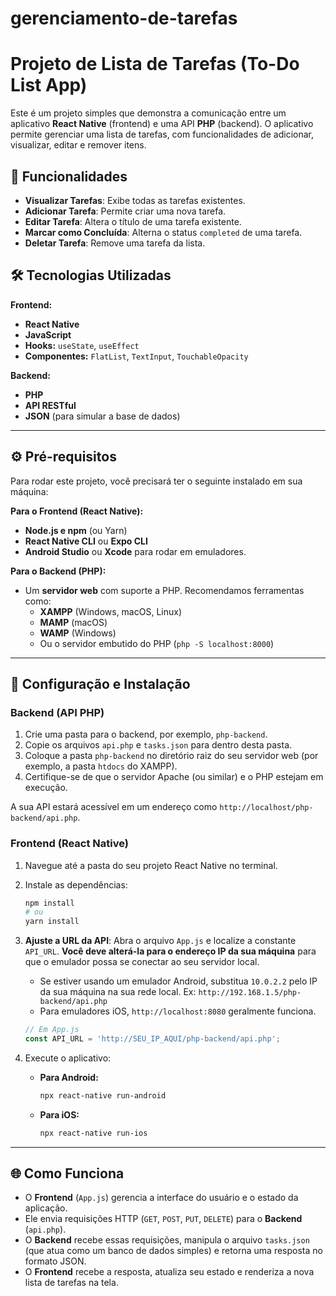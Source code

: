 # gerenciamento-de-tarefas

# Projeto de Lista de Tarefas (To-Do List App)

Este é um projeto simples que demonstra a comunicação entre um aplicativo **React Native** (frontend) e uma API **PHP** (backend). O aplicativo permite gerenciar uma lista de tarefas, com funcionalidades de adicionar, visualizar, editar e remover itens.

## 🚀 Funcionalidades

- **Visualizar Tarefas**: Exibe todas as tarefas existentes.
- **Adicionar Tarefa**: Permite criar uma nova tarefa.
- **Editar Tarefa**: Altera o título de uma tarefa existente.
- **Marcar como Concluída**: Alterna o status `completed` de uma tarefa.
- **Deletar Tarefa**: Remove uma tarefa da lista.

## 🛠️ Tecnologias Utilizadas

**Frontend:**
- **React Native**
- **JavaScript**
- **Hooks:** `useState`, `useEffect`
- **Componentes:** `FlatList`, `TextInput`, `TouchableOpacity`

**Backend:**
- **PHP**
- **API RESTful**
- **JSON** (para simular a base de dados)

---

## ⚙️ Pré-requisitos

Para rodar este projeto, você precisará ter o seguinte instalado em sua máquina:

**Para o Frontend (React Native):**
- **Node.js e npm** (ou Yarn)
- **React Native CLI** ou **Expo CLI**
- **Android Studio** ou **Xcode** para rodar em emuladores.

**Para o Backend (PHP):**
- Um **servidor web** com suporte a PHP. Recomendamos ferramentas como:
  - **XAMPP** (Windows, macOS, Linux)
  - **MAMP** (macOS)
  - **WAMP** (Windows)
  - Ou o servidor embutido do PHP (`php -S localhost:8000`)

---

## 🔧 Configuração e Instalação

### Backend (API PHP)

1.  Crie uma pasta para o backend, por exemplo, `php-backend`.
2.  Copie os arquivos `api.php` e `tasks.json` para dentro desta pasta.
3.  Coloque a pasta `php-backend` no diretório raiz do seu servidor web (por exemplo, a pasta `htdocs` do XAMPP).
4.  Certifique-se de que o servidor Apache (ou similar) e o PHP estejam em execução.

A sua API estará acessível em um endereço como `http://localhost/php-backend/api.php`.

### Frontend (React Native)

1.  Navegue até a pasta do seu projeto React Native no terminal.
2.  Instale as dependências:
    ```bash
    npm install
    # ou
    yarn install
    ```
3.  **Ajuste a URL da API**: Abra o arquivo `App.js` e localize a constante `API_URL`. **Você deve alterá-la para o endereço IP da sua máquina** para que o emulador possa se conectar ao seu servidor local.
    - Se estiver usando um emulador Android, substitua `10.0.2.2` pelo IP da sua máquina na sua rede local. Ex: `http://192.168.1.5/php-backend/api.php`
    - Para emuladores iOS, `http://localhost:8080` geralmente funciona.

    ```javascript
    // Em App.js
    const API_URL = 'http://SEU_IP_AQUI/php-backend/api.php';
    ```

4.  Execute o aplicativo:
    - **Para Android:**
      ```bash
      npx react-native run-android
      ```
    - **Para iOS:**
      ```bash
      npx react-native run-ios
      ```

---

## 🌐 Como Funciona

- O **Frontend** (`App.js`) gerencia a interface do usuário e o estado da aplicação.
- Ele envia requisições HTTP (`GET`, `POST`, `PUT`, `DELETE`) para o **Backend** (`api.php`).
- O **Backend** recebe essas requisições, manipula o arquivo `tasks.json` (que atua como um banco de dados simples) e retorna uma resposta no formato JSON.
- O **Frontend** recebe a resposta, atualiza seu estado e renderiza a nova lista de tarefas na tela.
